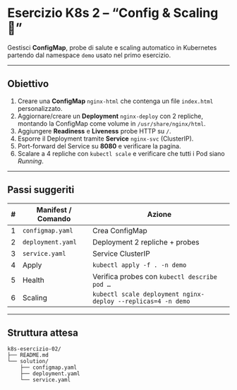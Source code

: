 # Esercizio K8s 2 – “Config & Scaling 🚀”

Gestisci **ConfigMap**, probe di salute e scaling automatico in Kubernetes partendo dal namespace `demo` usato nel primo esercizio.

---

## Obiettivo
1. Creare una **ConfigMap** `nginx-html` che contenga un file `index.html` personalizzato.    
2. Aggiornare/creare un **Deployment** `nginx-deploy` con 2 repliche, montando la ConfigMap come volume in `/usr/share/nginx/html`.    
3. Aggiungere **Readiness** e **Liveness** probe HTTP su `/`.    
4. Esporre il Deployment tramite **Service** `nginx-svc` (ClusterIP).    
5. Port-forward del Service su **8080** e verificare la pagina.    
6. Scalare a 4 repliche con `kubectl scale` e verificare che tutti i Pod siano *Running*.

---

## Passi suggeriti

| # | Manifest / Comando | Azione |
|---|---------------------|--------|
| 1 | `configmap.yaml` | Crea ConfigMap |
| 2 | `deployment.yaml` | Deployment 2 repliche + probes |
| 3 | `service.yaml` | Service ClusterIP |
| 4 | Apply | `kubectl apply -f . -n demo` |
| 5 | Health | Verifica probes con `kubectl describe pod …` |
| 6 | Scaling | `kubectl scale deployment nginx-deploy --replicas=4 -n demo` |

---

## Struttura attesa

```
k8s-esercizio-02/
├── README.md
└── solution/
    ├── configmap.yaml
    ├── deployment.yaml
    └── service.yaml
```
